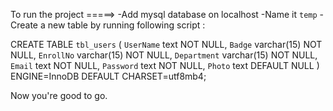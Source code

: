 To run the project =====>
-Add mysql database on localhost
-Name it `temp`
-Create a new table by running following script :

CREATE TABLE `tbl_users` (
  `UserName` text NOT NULL,
  `Badge` varchar(15) NOT NULL,
  `EnrollNo` varchar(15) NOT NULL,
  `Department` varchar(15) NOT NULL,
  `Email` text NOT NULL,
  `Password` text NOT NULL,
  `Photo` text DEFAULT NULL
) ENGINE=InnoDB DEFAULT CHARSET=utf8mb4;

Now you're good to go. 
